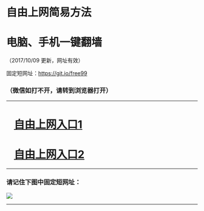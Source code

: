 ﻿# 自由上网简易方法

# 电脑、手机一键翻墙

（2017/10/09 更新，网址有效）

固定短网址：https://git.io/free99

### （微信如打不开，请转到浏览器打开）


***





# &nbsp;&nbsp; <a href="http://ft403921813.fwq-tz-1001.info/fwqtz01.html?t=10090014891 " target="_blank">自由上网入口1</a>
# &nbsp;&nbsp; <a href="http://ft3181513776.fwq-tz-1002.info/fwqtz02.html?t=1009001473 " target="_blank">自由上网入口2</a>
***

### 请记住下图中固定短网址：

<img src="https://s3-us-west-2.amazonaws.com/fwq-1001/yjfq-20170905okok.png" /> 


***

